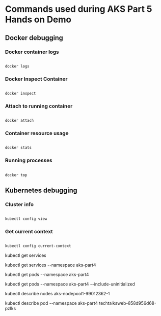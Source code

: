 # Commands used during AKS Part 5 Hands on Demo

## Docker debugging

### Docker container logs

```bash

docker logs

```

### Docker Inspect Container

```bash

docker inspect


```

### Attach to running container

```bash

docker attach 

```

### Container resource usage

```bash

docker stats

```

### Running processes

```bash

docker top 

```

## Kubernetes debugging

### Cluster info

```bash

kubectl config view

```

### Get current context

```bash

kubectl config current-context

```

kubectl get services

kubectl get services --namespace aks-part4

kubectl get pods --namespace aks-part4

kubectl get pods --namespace aks-part4 --include-uninitialized

kubectl describe nodes aks-nodepool1-99012362-1

kubectl describe pod --namespace aks-part4 techtalksweb-858d956d68-pzlks

